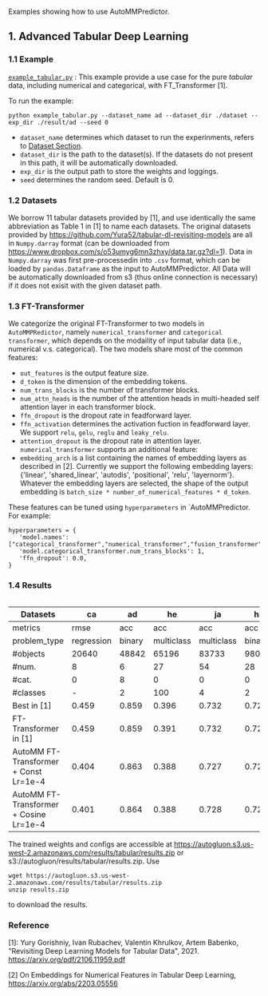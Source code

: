 Examples showing how to use AutoMMPredictor.


## 1. Advanced Tabular Deep Learning

### 1.1 Example
[`example_tabular.py`](example_tabular.py) : This example provide a use case for the pure *tabular* data, including numerical and categorical, with FT_Transformer [1].

To run the example: 

```python example_tabular.py --dataset_name ad --dataset_dir ./dataset --exp_dir ./result/ad --seed 0```
   - `dataset_name` determines which dataset to run the experinments, refers to [Dataset Section](###1.2-Datasets).
   - `dataset_dir` is the path to the dataset(s). If the datasets do not present in this path, it will be automatically downloaded.
   - `exp_dir` is the output path to store the weights and loggings. 
   - `seed` determines the random seed. Default is 0.


### 1.2 Datasets
We borrow 11 tabular datasets provided by [1], and use identically the same abbreviation as Table 1 in [1] to name each datasets. 
The original datasets provided by https://github.com/Yura52/tabular-dl-revisiting-models are all in  `Numpy.darray` format (can be downloaded from https://www.dropbox.com/s/o53umyg6mn3zhxy/data.tar.gz?dl=1). 
Data in `Numpy.darray` was first pre-processedin into `.csv` format, which can be loaded by `pandas.Dataframe` as the input to AutoMMPredictor. 
All Data will be automatically downloaded from s3 (thus online connection is necessary) if it does not exisit with the given dataset path. 


### 1.3 FT-Transformer
We categorize the original FT-Transformer to two models in `AutoMMPRedictor`, namely `numerical_transformer` and `categorical transformer`, which depends on the modaility of input tabular data (i.e., numerical v.s. categorical). The two models share most of the common features:
   - `out_features` is the output feature size.
   - `d_token` is the dimension of the embedding tokens.
   - `num_trans_blocks` is the number of transformer blocks.
   - `num_attn_heads` is the number of the attention heads in multi-headed self attention layer in each transformer block.
   - `ffn_dropout` is the dropout rate in feadforward layer.
   - `ffn_activation` determines the activation fuction in feadforward layer. We support `relu`, `gelu`, `reglu` and `leaky_relu`.
   - `attention_dropout` is the dropout rate in attention layer.
`numerical_transformer` supports an additional feature:
   - `embedding_arch` is a list containing the names of embedding layers as described in [2]. Currently we support the following embedding layers: {'linear', 'shared_linear', 'autodis', 'positional', 'relu', 'layernorm'}. Whatever the embedding layers are selected, the shape of the output embedding is `batch_size * number_of_numerical_features * d_token`.
  
These features can be tuned using `hyperparameters` in `AutoMMPredictor. For example: 
```
hyperparameters = {
   'model.names': ["categorical_transformer","numerical_transformer","fusion_transformer"],
   'model.categorical_transformer.num_trans_blocks': 1,
   'ffn_dropout': 0.0,
}
```


### 1.4 Results

```bash


```

Datasets | ca | ad | he | ja | hi | al | ep | ye | co | ya | ml 
----  | ----  | ----  | ----  | ----  | ----  | ----  | ----  | ----  | ----  | ----  | ----  
metrics | rmse | acc | acc | acc | acc | acc | acc | rmse | acc | rmse | rmse
problem_type | regression | binary | multiclass | multiclass | binary | multiclass | binary | regression | multiclass | regression | regression
#objects | 20640 | 48842 | 65196 | 83733 | 98050 | 108000 | 500000 | 515345 | 581012 | 709877 | 1200192
#num. | 8 | 6 | 27 | 54 | 28 | 128 | 2000 | 90 | 54 | 699 | 136
#cat. | 0 | 8 | 0 | 0 | 0 | 0 | 0 | 0 | 0 | 0 | 0
#classes | - | 2 | 100 | 4 | 2 | 1000 | 2 | - | 7 | - | -
Best in [1] | 0.459 | 0.859 | 0.396 | 0.732 | 0.729 | 0.963 | 0.8982 | 8.794 | 0.970 | 0.753 | 0.745
FT-Transformer in [1] | 0.459 | 0.859 | 0.391 | 0.732 | 0.729 | 0.960 | 0.8982 | 8.855 | 0.970 | 0.756 | 0.746
AutoMM FT-Transformer + Const Lr=1e-4 | 0.404 | 0.863 | 0.388 | 0.727 | 0.729 | 0.954 | OverflowError | 0.781 | 0.964 | AttributeError | 0.904
AutoMM FT-Transformer + Cosine Lr=1e-4| 0.401 | 0.864 | 0.388 | 0.728 | 0.729 | 0.952 | OverflowError | 0.780 | 0.964 | 0.765 | 0.924

The trained weights and configs are accessible at https://autogluon.s3.us-west-2.amazonaws.com/results/tabular/results.zip or s3://autogluon/results/tabular/results.zip. Use
```
wget https://autogluon.s3.us-west-2.amazonaws.com/results/tabular/results.zip 
unzip results.zip
```
to download the results.


### Reference
[1]: Yury Gorishniy, Ivan Rubachev, Valentin Khrulkov, Artem Babenko, 
    "Revisiting Deep Learning Models for Tabular Data", 2021. 
    https://arxiv.org/pdf/2106.11959.pdf

[2] On Embeddings for Numerical Features in Tabular Deep Learning, https://arxiv.org/abs/2203.05556
